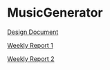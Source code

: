 # MusicGenerator
[Design Document](https://github.com/AapoTuulentie/MusicGenerator/blob/main/Documentation/Design_document.md)

[Weekly Report 1](https://github.com/AapoTuulentie/MusicGenerator/blob/main/Documentation/Weekly_report1.md)

[Weekly Report 2](https://github.com/AapoTuulentie/MusicGenerator/blob/main/Documentation/Weekly_report2.md)
